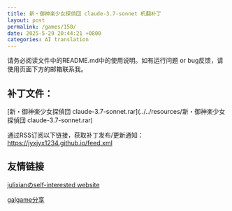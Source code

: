```yaml
---
title: 新・御神楽少女探偵団 claude-3.7-sonnet 机翻补丁
layout: post
permalink: /games/150/
date: 2025-5-29 20:44:21 +0800
categories: AI translation
---
```



请务必阅读文件中的README.md中的使用说明。如有运行问题 or bug反馈，请使用页面下方的邮箱联系我。



## 补丁文件：

[新・御神楽少女探偵団 claude-3.7-sonnet.rar](../../resources/新・御神楽少女探偵団 claude-3.7-sonnet.rar)

 

通过RSS订阅以下链接，获取补丁发布/更新通知：https://jyxjyx1234.github.io/feed.xml

## 友情链接

[julixianのself-interested website](https://julixian-siw.worldsystem.top/) 

[galgame分享](https://t.me/galgpt)